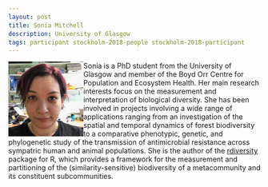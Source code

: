 ```yaml
---
layout: post
title: Sonia Mitchell
description: University of Glasgow
tags: participant stockholm-2018-people stockholm-2018-participant
---
```

<img align="left" width="150" height="150" src="/assets/people/mitchell_sonia.jpg" alt="Sonia Mitchell"/>Sonia is a PhD student from the University of Glasgow and member of the Boyd Orr Centre for Population and Ecosystem Health. Her main research interests focus on the measurement and interpretation of biological diversity. She has been involved in projects involving a wide range of applications ranging from an investigation of the spatial and temporal dynamics of forest biodiversity to a comparative phenotypic, genetic, and phylogenetic study of the transmission of antimicrobial resistance across sympatric human and animal populations. She is the author of the <a href="https://cran.r-project.org/web/packages/rdiversity/index.html">rdiversity</a> package for R, which provides a framework for the measurement and partitioning of the (similarity-sensitive) biodiversity of a metacommunity and its constituent subcommunities.  

<a href="https://twitter.com/SoniaNMitchell" title="Twitter" target="_blank"
rel="noopener">
  <i class="fa fa-twitter fa-2x" style="color:#4FB3A9"></i>
</a>